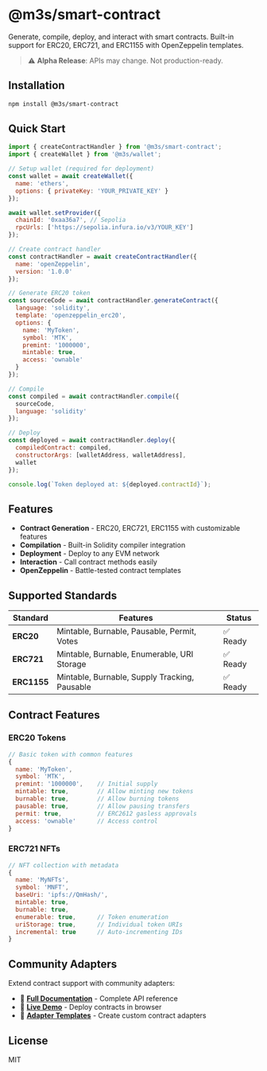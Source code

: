 # @m3s/smart-contract

Generate, compile, deploy, and interact with smart contracts. Built-in support for ERC20, ERC721, and ERC1155 with OpenZeppelin templates.

> ⚠️ **Alpha Release**: APIs may change. Not production-ready.

## Installation

```bash
npm install @m3s/smart-contract
```

## Quick Start

```javascript
import { createContractHandler } from '@m3s/smart-contract';
import { createWallet } from '@m3s/wallet';

// Setup wallet (required for deployment)
const wallet = await createWallet({
  name: 'ethers',
  options: { privateKey: 'YOUR_PRIVATE_KEY' }
});

await wallet.setProvider({
  chainId: '0xaa36a7', // Sepolia
  rpcUrls: ['https://sepolia.infura.io/v3/YOUR_KEY']
});

// Create contract handler
const contractHandler = await createContractHandler({
  name: 'openZeppelin',
  version: '1.0.0'
});

// Generate ERC20 token
const sourceCode = await contractHandler.generateContract({
  language: 'solidity',
  template: 'openzeppelin_erc20',
  options: {
    name: 'MyToken',
    symbol: 'MTK',
    premint: '1000000',
    mintable: true,
    access: 'ownable'
  }
});

// Compile
const compiled = await contractHandler.compile({
  sourceCode,
  language: 'solidity'
});

// Deploy
const deployed = await contractHandler.deploy({
  compiledContract: compiled,
  constructorArgs: [walletAddress, walletAddress],
  wallet
});

console.log(`Token deployed at: ${deployed.contractId}`);
```

## Features

- **Contract Generation** - ERC20, ERC721, ERC1155 with customizable features
- **Compilation** - Built-in Solidity compiler integration  
- **Deployment** - Deploy to any EVM network
- **Interaction** - Call contract methods easily
- **OpenZeppelin** - Battle-tested contract templates

## Supported Standards

| Standard | Features | Status |
|----------|----------|---------|
| **ERC20** | Mintable, Burnable, Pausable, Permit, Votes | ✅ Ready |
| **ERC721** | Mintable, Burnable, Enumerable, URI Storage | ✅ Ready |
| **ERC1155** | Mintable, Burnable, Supply Tracking, Pausable | ✅ Ready |

## Contract Features

### ERC20 Tokens
```javascript
// Basic token with common features
{
  name: 'MyToken',
  symbol: 'MTK',
  premint: '1000000',    // Initial supply
  mintable: true,        // Allow minting new tokens
  burnable: true,        // Allow burning tokens
  pausable: true,        // Allow pausing transfers
  permit: true,          // ERC2612 gasless approvals
  access: 'ownable'      // Access control
}
```

### ERC721 NFTs
```javascript
// NFT collection with metadata
{
  name: 'MyNFTs',
  symbol: 'MNFT',
  baseUri: 'ipfs://QmHash/',
  mintable: true,
  burnable: true,
  enumerable: true,      // Token enumeration
  uriStorage: true,      // Individual token URIs
  incremental: true      // Auto-incrementing IDs
}
```

## Community Adapters

Extend contract support with community adapters:
- 📖 [**Full Documentation**](https://docs.m3s.dev/smart-contract) - Complete API reference
- 🧪 [**Live Demo**](https://demo.m3s.dev) - Deploy contracts in browser
- 🔧 [**Adapter Templates**](https://github.com/m3s-org/community-adapters) - Create custom contract adapters

## License

MIT